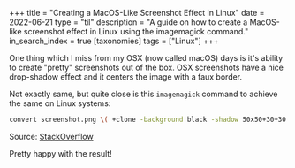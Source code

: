 +++
title = "Creating a MacOS-Like Screenshot Effect in Linux"
date = 2022-06-21
type = "til"
description = "A guide on how to create a MacOS-like screenshot effect in Linux using the imagemagick command."
in_search_index = true
[taxonomies]
tags = ["Linux"]
+++

One thing which I miss from my OSX (now called macOS) days is it's ability to create "pretty" screenshots out of the box. OSX screenshots have a nice drop-shadow effect and it centers the image with a faux border.

Not exactly same, but quite close is this `imagemagick` command to achieve the same on Linux systems:

```bash
convert screenshot.png \( +clone -background black -shadow 50x50+30+30 \) +swap -background white -layers merge +repage result.png
```

Source: [StackOverflow](https://stackoverflow.com/a/60681983)

Pretty happy with the result!
